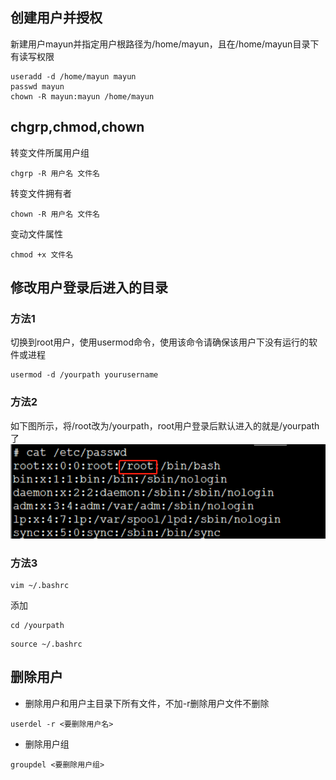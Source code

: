 ## 创建用户并授权
新建用户mayun并指定用户根路径为/home/mayun，且在/home/mayun目录下有读写权限
```shell
useradd -d /home/mayun mayun
passwd mayun
chown -R mayun:mayun /home/mayun
```

## chgrp,chmod,chown
转变文件所属用户组
```shell
chgrp -R 用户名 文件名
```
转变文件拥有者
```shell
chown -R 用户名 文件名
```
变动文件属性
```shell
chmod +x 文件名
```

## 修改用户登录后进入的目录

### 方法1
切换到root用户，使用usermod命令，使用该命令请确保该用户下没有运行的软件或进程
```shell
usermod -d /yourpath yourusername
```
### 方法2
如下图所示，将/root改为/yourpath，root用户登录后默认进入的就是/yourpath了
![/etc/passwd](https://github.com/lgfei/mybook/raw/master/notes/linux/user/etc-passwd.png)
### 方法3
```shell
vim ~/.bashrc
```
添加 
```text
cd /yourpath
```
```shell
source ~/.bashrc
```

## 删除用户
- 删除用户和用户主目录下所有文件，不加-r删除用户文件不删除
```shell
userdel -r <要删除用户名>
```
- 删除用户组
```shell
groupdel <要删除用户组>
```
